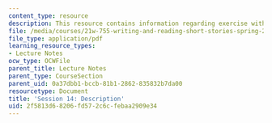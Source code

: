 ```yaml
---
content_type: resource
description: This resource contains information regarding exercise with description.
file: /media/courses/21w-755-writing-and-reading-short-stories-spring-2012/2f5813d68206fd572c6cfebaa2909e34_MIT21W_755S12_ses14.pdf
file_type: application/pdf
learning_resource_types:
- Lecture Notes
ocw_type: OCWFile
parent_title: Lecture Notes
parent_type: CourseSection
parent_uid: 0a37dbb1-bccb-81b1-2862-835832b7da00
resourcetype: Document
title: 'Session 14: Description'
uid: 2f5813d6-8206-fd57-2c6c-febaa2909e34
---
```

